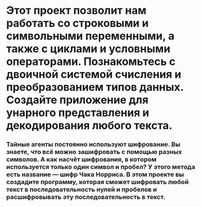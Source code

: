 # Этот проект позволит нам работать со строковыми и символьными переменными, а также с циклами и условными операторами. Познакомьтесь с двоичной системой счисления и преобразованием типов данных. Создайте приложение для унарного представления и декодирования любого текста.
 
### Тайные агенты постоянно используют шифрование. Вы знаете, что всё можно зашифровать с помощью разных символов. А как насчёт шифрования, в котором используется только один символ и пробел? У этого метода есть название — шифр Чака Норриса. В этом проекте вы создадите программу, которая сможет шифровать любой текст в последовательность нулей и пробелов и расшифровывать эту последовательность в текст.
